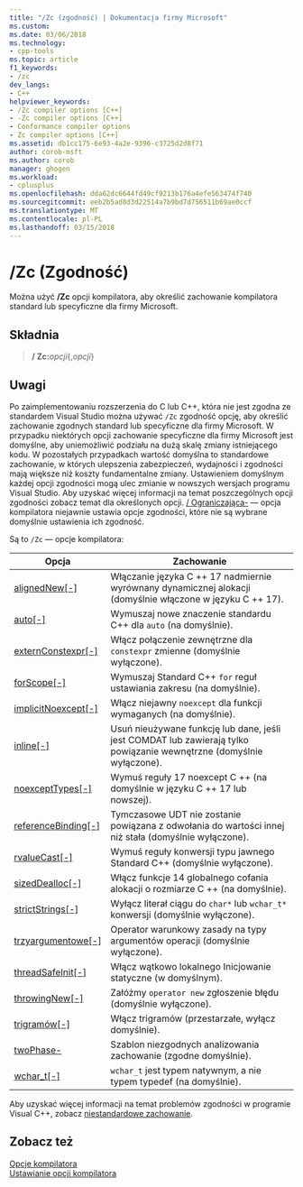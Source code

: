 ```yaml
---
title: "/Zc (zgodność) | Dokumentacja firmy Microsoft"
ms.custom: 
ms.date: 03/06/2018
ms.technology:
- cpp-tools
ms.topic: article
f1_keywords:
- /zc
dev_langs:
- C++
helpviewer_keywords:
- /Zc compiler options [C++]
- -Zc compiler options [C++]
- Conformance compiler options
- Zc compiler options [C++]
ms.assetid: db1cc175-6e93-4a2e-9396-c3725d2d8f71
author: corob-msft
ms.author: corob
manager: ghogen
ms.workload:
- cplusplus
ms.openlocfilehash: dda62dc6644fd49cf9213b176a4efe563474f740
ms.sourcegitcommit: eeb2b5ad8d3d22514a7b9bd7d756511b69ae0ccf
ms.translationtype: MT
ms.contentlocale: pl-PL
ms.lasthandoff: 03/15/2018
---
```

# <a name="zc-conformance"></a>/Zc (Zgodność)

Można użyć **/Zc** opcji kompilatora, aby określić zachowanie kompilatora standard lub specyficzne dla firmy Microsoft.

## <a name="syntax"></a>Składnia

> **/ Zc:**_opcji_{,_opcji_}

## <a name="remarks"></a>Uwagi

Po zaimplementowaniu rozszerzenia do C lub C++, która nie jest zgodna ze standardem Visual Studio można używać `/Zc` zgodność opcję, aby określić zachowanie zgodnych standard lub specyficzne dla firmy Microsoft. W przypadku niektórych opcji zachowanie specyficzne dla firmy Microsoft jest domyślne, aby uniemożliwić podziału na dużą skalę zmiany istniejącego kodu. W pozostałych przypadkach wartość domyślna to standardowe zachowanie, w których ulepszenia zabezpieczeń, wydajności i zgodności mają większe niż koszty fundamentalne zmiany. Ustawieniem domyślnym każdej opcji zgodności mogą ulec zmianie w nowszych wersjach programu Visual Studio. Aby uzyskać więcej informacji na temat poszczególnych opcji zgodności zobacz temat dla określonych opcji. [/ Ograniczająca-](permissive-standards-conformance.md) — opcja kompilatora niejawnie ustawia opcje zgodności, które nie są wybrane domyślnie ustawienia ich zgodność.

Są to `/Zc` — opcje kompilatora:

|Opcja|Zachowanie|
|---|---|
|[alignedNew\[-\]](zc-alignednew.md)|Włączanie języka C ++ 17 nadmiernie wyrównany dynamicznej alokacji (domyślnie włączone w języku C ++ 17).|
|[auto\[-\]](zc-auto-deduce-variable-type.md)|Wymuszaj nowe znaczenie standardu C++ dla `auto` (na domyślnie).|
|[externConstexpr\[-\]](zc-externconstexpr.md)|Włącz połączenie zewnętrzne dla `constexpr` zmienne (domyślnie wyłączone).|
|[forScope\[-\]](zc-forscope-force-conformance-in-for-loop-scope.md)|Wymuszaj Standard C++ `for` reguł ustawiania zakresu (na domyślnie).|
|[implicitNoexcept\[-\]](zc-implicitnoexcept-implicit-exception-specifiers.md)|Włącz niejawny `noexcept` dla funkcji wymaganych (na domyślnie).|
|[inline\[-\]](zc-inline-remove-unreferenced-comdat.md)|Usuń nieużywane funkcję lub dane, jeśli jest COMDAT lub zawierają tylko powiązanie wewnętrzne (domyślnie wyłączone).|
|[noexceptTypes\[-\]](zc-noexcepttypes.md)|Wymuś reguły 17 noexcept C ++ (na domyślnie w języku C ++ 17 lub nowszej).|
|[referenceBinding\[-\]](zc-referencebinding-enforce-reference-binding-rules.md)|Tymczasowe UDT nie zostanie powiązana z odwołania do wartości innej niż stała (domyślnie wyłączone).|
|[rvalueCast\[-\]](zc-rvaluecast-enforce-type-conversion-rules.md)|Wymuś reguły konwersji typu jawnego Standard C++ (domyślnie wyłączone).|
|[sizedDealloc\[-\]](zc-sizeddealloc-enable-global-sized-dealloc-functions.md)|Włącz funkcje 14 globalnego cofania alokacji o rozmiarze C ++ (na domyślnie).|
|[strictStrings\[-\]](zc-strictstrings-disable-string-literal-type-conversion.md)|Wyłącz literał ciągu do `char*` lub `wchar_t*` konwersji (domyślnie wyłączone).|
|[trzyargumentowe\[-\]](zc-ternary.md)|Operator warunkowy zasady na typy argumentów operacji (domyślnie wyłączone).|
|[threadSafeInit\[-\]](zc-threadsafeinit-thread-safe-local-static-initialization.md)|Włącz wątkowo lokalnego Inicjowanie statyczne (w domyślnym).|
|[throwingNew\[-\]](zc-throwingnew-assume-operator-new-throws.md)|Załóżmy `operator new` zgłoszenie błędu (domyślnie wyłączone).|
|[trigramów\[-\]](zc-trigraphs-trigraphs-substitution.md)|Włącz trigramów (przestarzałe, wyłącz domyślnie).|
|[twoPhase-](zc-twophase.md)|Szablon niezgodnych analizowania zachowanie (zgodne domyślnie).|
|[wchar_t\[-\]](zc-wchar-t-wchar-t-is-native-type.md)|`wchar_t` jest typem natywnym, a nie typem typedef (na domyślnie).|

Aby uzyskać więcej informacji na temat problemów zgodności w programie Visual C++, zobacz [niestandardowe zachowanie](../../cpp/nonstandard-behavior.md).

## <a name="see-also"></a>Zobacz też

[Opcje kompilatora](compiler-options.md)  
[Ustawianie opcji kompilatora](setting-compiler-options.md)
